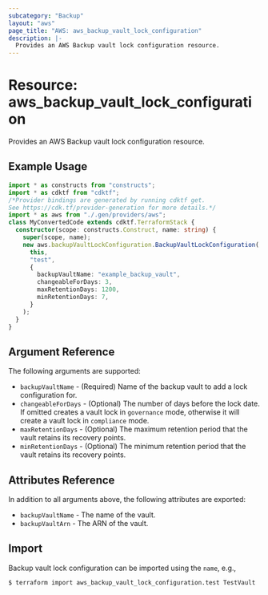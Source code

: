 ```yaml
---
subcategory: "Backup"
layout: "aws"
page_title: "AWS: aws_backup_vault_lock_configuration"
description: |-
  Provides an AWS Backup vault lock configuration resource.
---
```


# Resource: aws_backup_vault_lock_configuration

Provides an AWS Backup vault lock configuration resource.

## Example Usage

```typescript
import * as constructs from "constructs";
import * as cdktf from "cdktf";
/*Provider bindings are generated by running cdktf get.
See https://cdk.tf/provider-generation for more details.*/
import * as aws from "./.gen/providers/aws";
class MyConvertedCode extends cdktf.TerraformStack {
  constructor(scope: constructs.Construct, name: string) {
    super(scope, name);
    new aws.backupVaultLockConfiguration.BackupVaultLockConfiguration(
      this,
      "test",
      {
        backupVaultName: "example_backup_vault",
        changeableForDays: 3,
        maxRetentionDays: 1200,
        minRetentionDays: 7,
      }
    );
  }
}

```

## Argument Reference

The following arguments are supported:

* `backupVaultName` - (Required) Name of the backup vault to add a lock configuration for.
* `changeableForDays` - (Optional) The number of days before the lock date. If omitted creates a vault lock in `governance` mode, otherwise it will create a vault lock in `compliance` mode.
* `maxRetentionDays` - (Optional) The maximum retention period that the vault retains its recovery points.
* `minRetentionDays` - (Optional) The minimum retention period that the vault retains its recovery points.

## Attributes Reference

In addition to all arguments above, the following attributes are exported:

* `backupVaultName` - The name of the vault.
* `backupVaultArn` - The ARN of the vault.

## Import

Backup vault lock configuration can be imported using the `name`, e.g.,

```
$ terraform import aws_backup_vault_lock_configuration.test TestVault
```

<!-- cache-key: cdktf-0.17.0-pre.15 input-19f270ab82f404cf4301a3202ccad3a6b0d2d28f21bca580e5c0d9d70b8013a9 -->